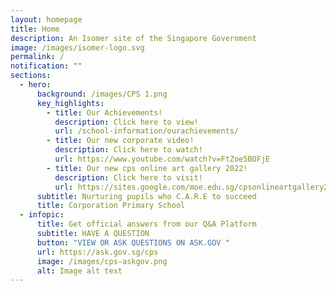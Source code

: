 ```yaml
---
layout: homepage
title: Home
description: An Isomer site of the Singapore Government
image: /images/isomer-logo.svg
permalink: /
notification: ""
sections:
  - hero:
      background: /images/CPS 1.png
      key_highlights:
        - title: Our Achievements!
          description: Click here to view!
          url: /school-information/ourachievements/
        - title: Our new corporate video!
          description: Click here to watch!
          url: https://www.youtube.com/watch?v=FtZoe5BOFjE
        - title: Our new cps online art gallery 2022!
          description: Click here to visit!
          url: https://sites.google.com/moe.edu.sg/cpsonlineartgallery2022/home
      subtitle: Nurturing pupils who C.A.R.E to succeed
      title: Corporation Primary School
  - infopic:
      title: Get official answers from our Q&A Platform
      subtitle: HAVE A QUESTION
      button: "VIEW OR ASK QUESTIONS ON ASK.GOV "
      url: https://ask.gov.sg/cps
      image: /images/cps-askgov.png
      alt: Image alt text
---
```

